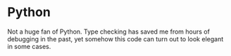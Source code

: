 # Python

Not a huge fan of Python. Type checking has saved me from hours of debugging in the past, yet somehow this code can turn out to look elegant in some cases.
